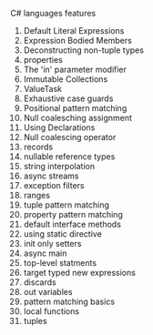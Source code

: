 

C# languages features 

1. Default Literal Expressions
2. Expression Bodied Members
3. Deconstructing non-tuple types
4. properties
5. The 'in' parameter modifier
6. Immutable Collections
7. ValueTask
8. Exhaustive case guards
9. Positional pattern matching
10. Null coalesching assignment
11. Using Declarations
12. Null coalescing operator
13. records
14. nullable reference types
15. string interpolation
16. async streams
17. exception filters
18. ranges
19. tuple pattern matching
20. property pattern matching
21. default interface methods
22. using static directive
23. init only setters
24. async main
25. top-level statments
26. target typed new expressions
27. discards
28. out variables
29. pattern matching basics
30. local functions
31. tuples

